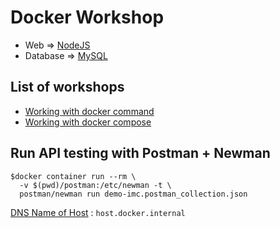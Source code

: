 # Docker Workshop

- Web => [NodeJS](https://hub.docker.com/_/node)
- Database => [MySQL](https://hub.docker.com/_/mysql)

## List of workshops

- [Working with docker command](https://github.com/up1/demo-docker-nodejs-mysql/blob/main/docker-command.md)
- [Working with docker compose](https://github.com/up1/demo-docker-nodejs-mysql/blob/main/docker-compose.md)


## Run API testing with Postman + Newman
```
$docker container run --rm \
  -v $(pwd)/postman:/etc/newman -t \
  postman/newman run demo-imc.postman_collection.json
```

[DNS Name of Host](https://docs.docker.com/docker-for-mac/networking/) : `host.docker.internal`
